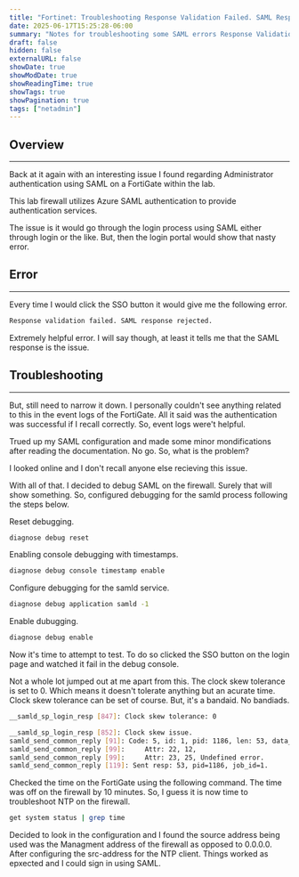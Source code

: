 ```yaml
---
title: "Fortinet: Troubleshooting Response Validation Failed. SAML Response Rejected Error"
date: 2025-06-17T15:25:28-06:00
summary: "Notes for troubleshooting some SAML errors Response Validation Failed."
draft: false
hidden: false
externalURL: false
showDate: true
showModDate: true
showReadingTime: true
showTags: true
showPagination: true
tags: ["netadmin"]
---
```


## Overview
---

Back at it again with an interesting issue I found regarding Administrator
authentication using SAML on a FortiGate within the lab.

This lab firewall utilizes Azure SAML authentication to provide authentication
services.

The issue is it would go through the login process using SAML either through
login or the like. But, then the login portal would show that nasty error.

## Error
---

Every time I would click the SSO button it would give me the following error.

```sh
Response validation failed. SAML response rejected.
```

Extremely helpful error. I will say though, at least it tells me that the SAML
response is the issue.

## Troubleshooting
---

But, still need to narrow it down. I personally couldn't see anything related to
this in the event logs of the FortiGate. All it said was the authentication was
successful if I recall correctly. So, event logs were't helpful.

Trued up my SAML configuration and made some minor mondifications after reading
the documentation. No go. So, what is the problem?

I looked online and I don't recall anyone else recieving this issue. 

With all of that. I decided to debug SAML on the firewall. Surely that will show
something. So, configured debugging for the samld process following the steps
below.

Reset debugging.

```sh
diagnose debug reset
```

Enabling console debugging with timestamps.

```sh
diagnose debug console timestamp enable
```

Configure debugging for the samld service.

```sh
diagnose debug application samld -1
```

Enable dubugging.

```sh
diagnose debug enable
```

Now it's time to attempt to test. To do so clicked the SSO button on the login
page and watched it fail in the debug console.

Not a whole lot jumped out at me apart from this. The clock skew tolerance is
set to 0. Which means it doesn't tolerate anything but an acurate time. Clock 
skew tolerance can be set of course. But, it's a bandaid. No bandiads.

```sh
__samld_sp_login_resp [847]: Clock skew tolerance: 0

__samld_sp_login_resp [852]: Clock skew issue.
samld_send_common_reply [91]: Code: 5, id: 1, pid: 1186, len: 53, data_len 37
samld_send_common_reply [99]:     Attr: 22, 12,
samld_send_common_reply [99]:     Attr: 23, 25, Undefined error.
samld_send_common_reply [119]: Sent resp: 53, pid=1186, job_id=1.
```

Checked the time on the FortiGate using the following command. The time was off
on the firewall by 10 minutes. So, I guess it is now time to troubleshoot NTP on
the firewall.

```sh
get system status | grep time
```

Decided to look in the configuration and I found the source address being used
was the Managment address of the firewall as opposed to 0.0.0.0. After
configuring the src-address for the NTP client. Things worked as epxected and I
could sign in using SAML.
